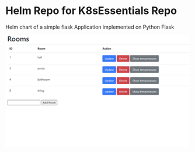 # Helm Repo for K8sEssentials Repo

Helm chart of a simple flask Application implemented on Python Flask 

<img src="images/landing.png">